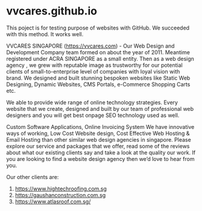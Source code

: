 # vvcares.github.io
This poject is for testing purpose of websites with GitHub.
We succeeded with this method. It works well.

VVCARES SINGAPORE (https://vvcares.com) - Our Web Design and Development Company team formed on about the year of 2011. Meantime registered under ACRA SINGAPORE as a small entity. Then as a web design agency , we grew with reputable image as trustworthy for our potential clients of small-to-enterprise level of companies with loyal vision with brand. We designed and built stunning bespoken websites like Static Web Designing, Dynamic Websites, CMS Portals, e-Commerce Shopping Carts etc.

We able to provide wide range of online technology strategies. Every website that we create, designed and built by our team of professional web designers and you will get best onpage SEO technology used as well.

Custom Software Applications, Online Invoicing System
We have innovative ways of working, Low Cost Website design, Cost Effective Web Hosting & Email Hosting than other similar web design agencies in singapore. Please explore our service and packages that we offer, read some of the reviews about what our existing clients say and take a look at the quality our work. If you are looking to find a website design agency then we’d love to hear from you.

Our other clients are:
1. https://www.hightechroofing.com.sg
2. https://gaushanconstruction.com.sg
3. https://www.atlasroof.com.sg/
